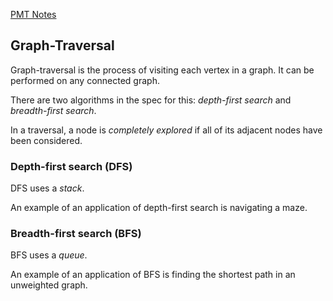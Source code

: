 [PMT Notes](https://www.physicsandmathstutor.com/pdf-pages/?pdf=https%3A%2F%2Fpmt.physicsandmathstutor.com%2Fdownload%2FComputer-Science%2FA-level%2FNotes%2FAQA%2F03-Fundamentals-of-Algorithms%2FAdvanced%2F3.1.%20Graph-Traversal%20-%20Advanced.pdf)
## Graph-Traversal

Graph-traversal is the process of visiting each vertex in a graph. It can be performed on any connected graph.

There are two algorithms in the spec for this: *depth-first search* and *breadth-first search*.

In a traversal, a node is *completely explored* if all of its adjacent nodes have been considered.

### Depth-first search (DFS)

DFS uses a *stack*.

An example of an application of depth-first search is navigating a maze.

### Breadth-first search (BFS)

BFS uses a *queue*.

An example of an application of BFS is finding the shortest path in an unweighted graph.